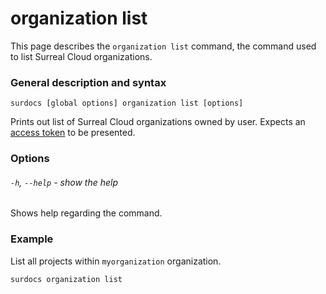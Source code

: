 # organization list

This page describes the `organization list` command, the command used to list Surreal Cloud organizations.

### General description and syntax

`surdocs [global options] organization list [options]`

Prints out list of Surreal Cloud organizations owned by user. Expects an [access token](docs/cli/global-options#access-tokens "Access tokens") to be presented.

### Options

###### `-h`, `--help` - show the help

Shows help regarding the command.

### Example

List all projects within `myorganization` organization.

```
surdocs organization list
```
